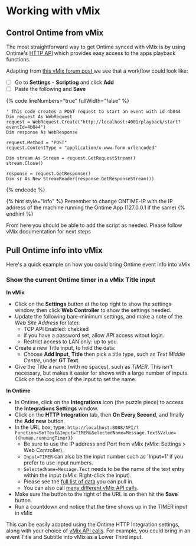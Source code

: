 # Working with vMix

## Control Ontime from vMix

The most straightforward way to get Ontime synced with vMix is by using Ontime's [HTTP API](../control-and-feedback/ontime-apis/http-api.md) which provides easy access to the apps playback functions.

Adapting from [this vMix forum post ](https://forums.vmix.com/posts/t7079-http-command-midi)we see that a workflow could look like:

- [ ] Go to **Settings** - **Scripting** and click **Add**
- [ ] Paste the following and **Save**

{% code lineNumbers="true" fullWidth="false" %}

```vbnet
' This code creates a POST request to start an event with id 4b044
Dim request As WebRequest
request = WebRequest.Create("http://localhost:4001/playback/start?eventId=4b044")
Dim response As WebResponse

request.Method = "POST"
request.ContentType = "application/x-www-form-urlencoded"

Dim stream As Stream = request.GetRequestStream()
stream.Close()

response = request.GetResponse()
Dim sr As New StreamReader(response.GetResponseStream())

```

{% endcode %}

{% hint style="info" %}
Remember to change ONTIME-IP with the IP address of the machine running the Ontime App (127.0.0.1 if the same)
{% endhint %}

From here you should be able to add the script as needed. Please follow vMix documentation for next steps

## Pull Ontime info into vMix

Here's a quick example on how you could bring Ontime event info into vMix

### Show the current Ontime timer in a vMix Title input

**In vMix**

- Click on the **Settings** button at the top right to show the settings window, then click **Web Controller** to show the settings needed.
- Update the following bare-minimum settings, and make a note of the _Web Site Address_ for later.
  - TCP API Enabled: checked
  - if you have a password set, allow _API_ access witout login.
  - Restrict access to LAN only: up to you.
- Create a new Title input, to hold the data:
  - Choose **Add Input**, **Title** then pick a title type, such as _Text Middle Centre_, under **GT Text**.
- Give the Title a name (with no spaces), such as _TIMER_. This isn't necessary, but makes it easier for shows with a large number of inputs. Click on the cog icon of the input to set the name.

**In Ontime**

- In Ontime, click on the **Integrations** icon (the puzzle piece) to access the **Integrations Settings** window.
- Click on the **HTTP Integration** tab, then **On Every Second**, and finally the **Add new** button.
- In the URL box, type: `http://localhost:8088/API/?Function=SetText&Input=TIMER&SelectedName=Message.Text&Value={{human.runningTimer}}`
  - Be sure to use the IP address and Port from vMix (vMix: Settings > Web Controller).
  - `Input=TIMER` can also be the input number such as 'Input=1' if you prefer to use input numbers.
  - `SelectedName=Message.Text` needs to be the name of the text entry within the input (vMix: Right-click the input).
  - Please see the [full list of data](../control-and-feedback/runtime-data.md) you can pull in.
  - You can also call [many different vMix API calls](https://www.vmix.com/help26/DeveloperAPI.html).
- Make sure the button to the right of the URL is on then hit the **Save** button.
- Run a countdown and notice that the time shows up in the TIMER input in vMix

This can be easily adapted using the Ontime HTTP Integration settings, along with your choice of [vMix API calls](https://www.vmix.com/help26/DeveloperAPI.html). For example, you could bring in an event Title and Subtitle into vMix as a Lower Third input.
